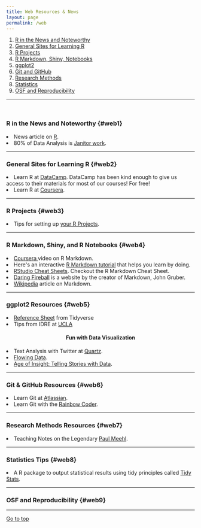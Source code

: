 ```yaml
---
title: Web Resources & News
layout: page
permalink: /web
---
```



1. [R in the News and Noteworthy](#web1)
2. [General Sites for Learning R](#web2)
3. [R Projects](#web3)
4. [R Markdown, Shiny, Notebooks](#web4)
5. [ggplot2](#web5)
6. [Git and GitHub](#web6)
7. [Research Methods](#web7)
7. [Statistics](#web8)
8. [OSF and Reproducibility](#web9)

*****

<br>

### R in the News and Noteworthy {#web1}

<li>News article on <a  href="http://www.nytimes.com/2009/01/07/technology/business-computing/07program.html">R</a>.</li>  

<li>80% of Data Analysis is <a  href="https://www.nytimes.com/2014/08/18/technology/for-big-data-scientists-hurdle-to-insights-is-janitor-work.html?_r=0">Janitor work</a>.</li>  

*****

### General Sites for Learning R {#web2}

<li>Learn R at <a  href="https://www.datacamp.com/">DataCamp</a>. DataCamp has been kind enough to give us access to their materials for most of our courses! For free!</li>
<li>Learn R at <a  href="https://www.coursera.org/">Coursera</a>.</li>

*****

### R Projects {#web3}

<li>Tips for setting up <a  href="https://kkulma.github.io/2018-03-18-Prime-Hints-for-Running-a-data-project-in-R/">your R Projects</a>.</li>

*****

### R Markdown, Shiny, and R Notebooks {#web4}

<li><a  href="https://www.coursera.org/learn/reproducible-research/lecture/5NzHN/r-markdown">Coursera </a> video on R Markdown.</li>
<li>Here's an interactive <a  href="https://www.markdowntutorial.com/">R Markdown tutorial</a> that helps you learn by doing.</li>
<li><a  href="https://www.rstudio.com/resources/cheatsheets/">RStudio Cheat Sheets</a>. Checkout the R Markdown Cheat Sheet.</li>  
<li><a  href="https://daringfireball.net/projects/markdown/basics">Daring Fireball</a> is a website by the creator of Markdown, John Gruber.</li>
<li><a  href="https://en.wikipedia.org/wiki/Markdown">Wikipedia</a> article on Markdown.</li> 

*****

### ggplot2 Resources {#web5}

<li><a  href="http://ggplot2.tidyverse.org/reference/index.html">Reference Sheet</a> from Tidyverse</li>

<li>Tips from IDRE at <a  href="https://stats.idre.ucla.edu/r/seminars/ggplot2_intro/">UCLA</a></li>

<center><h4>Fun with Data Visualization</h4></center>

<li>Text Analysis with Twitter at <a  href="https://qz.com/862325/the-great-american-word-mapper/#int/words=dinner_supper&smoothing=3">Quartz</a>.</li>
<li><a  href="http://flowingdata.com/">Flowing Data</a>.</li>
<li><a  href="https://www.youtube.com/watch?v=TA_tNh0LMEs">Age of Insight: Telling Stories with Data</a>.</li> 

*****

### Git & GitHub Resources {#web6}

<li>Learn Git at <a  href="https://www.atlassian.com/git/tutorials/learn-git-with-bitbucket-cloud">Atlassian</a>.</li>  
<li>Learn Git with the <a  href="https://www.youtube.com/watch?v=BCQHnlnPusY">Rainbow Coder</a>.</li>  

*****

### Research Methods Resources {#web7}

<li>Teaching Notes on the Legendary <a href="http://psychbrief.com/category/meehl-lectures/">Paul Meehl</a>.</li>  

*****

### Statistics Tips {#web8}

<li>A R package to output statistical results using tidy principles called <a href="https://github.com/WillemSleegers/tidystats">Tidy Stats</a>.</li>  

*****

### OSF and Reproducibility {#web9}


*****

<a href="#">Go to top</a>



